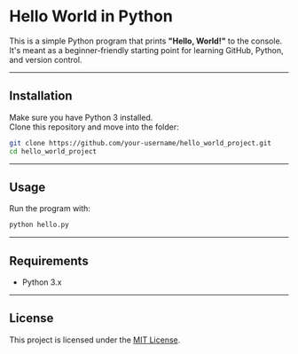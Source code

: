 # Hello World in Python

This is a simple Python program that prints **"Hello, World!"** to the console.  
It's meant as a beginner-friendly starting point for learning GitHub, Python, and version control.

---

## Installation

Make sure you have Python 3 installed.  
Clone this repository and move into the folder:

```bash
git clone https://github.com/your-username/hello_world_project.git
cd hello_world_project
```

---

## Usage

Run the program with:

```bash
python hello.py
```

---

## Requirements
- Python 3.x

---

## License
This project is licensed under the [MIT License](LICENSE).
